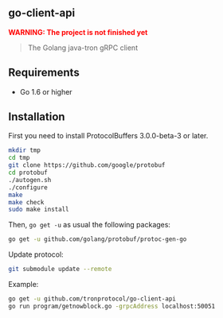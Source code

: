 ## go-client-api

<strong style="color: red;">**WARNING: The project is not finished
yet**</strong>

> The Golang java-tron gRPC client

## Requirements

- Go 1.6 or higher

## Installation

First you need to install ProtocolBuffers 3.0.0-beta-3 or later.

```sh
mkdir tmp
cd tmp
git clone https://github.com/google/protobuf
cd protobuf
./autogen.sh
./configure
make
make check
sudo make install
```

Then, `go get -u` as usual the following packages:

```sh
go get -u github.com/golang/protobuf/protoc-gen-go
```

Update protocol:

```sh
git submodule update --remote
```

Example:

```sh
go get -u github.com/tronprotocol/go-client-api
go run program/getnowblock.go -grpcAddress localhost:50051
```